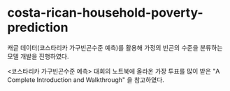 # costa-rican-household-poverty-prediction
캐글 데이터(코스타리카 가구빈곤수준 예측)를 활용해 가정의 빈곤의 수준을 분류하는 모델 개발을 진행하였다.  

<코스타리카 가구빈곤수준 예측> 대회의 노트북에 올라온 가장 투표를 많이 받은 "A Complete Introduction and Walkthrough" 을 참고하였다. 
